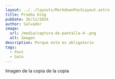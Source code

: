 ```yaml
---
layout: ../../layouts/MarkdownPostLayout.astro
title: Prueba blog
pubDate: 26/11/2024
author: Salvador
image:
  url: /media/captura-de-pantalla-4-.png
  alt: Imagen
description: Porque esto es obligatorio
tags:
  - Post
  - Gato
---
```

Imagen de la copia de la copia
